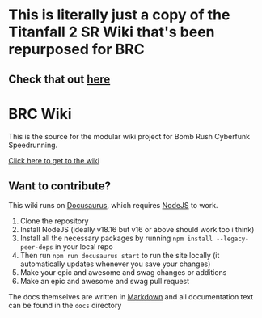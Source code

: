 # This is literally just a copy of the Titanfall 2 SR Wiki that's been repurposed for BRC
## Check that out [here](https://github.com/TF2SR/TF2SR-Wiki)

# BRC Wiki

This is the source for the modular wiki project for Bomb Rush Cyberfunk Speedrunning.

[Click here to get to the wiki](https://loomeh.github.io/BRCSR-Wiki)

## Want to contribute?

This wiki runs on [Docusaurus](https://docusaurus.io/), which requires [NodeJS](https://nodejs.org/en) to work.

1. Clone the repository
2. Install NodeJS (ideally v18.16 but v16 or above should work too i think)
3. Install all the necessary packages by running `npm install --legacy-peer-deps` in your local repo
4. Then run `npm run docusaurus start` to run the site locally (it automatically updates whenever you save your changes)
5. Make your epic and awesome and swag changes or additions
6. Make an epic and awesome and swag pull request

The docs themselves are written in [Markdown](https://www.markdownguide.org/cheat-sheet/) and all documentation text can be found in the `docs` directory